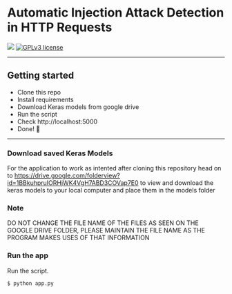 # Automatic Injection Attack Detection in HTTP Requests

[![](https://img.shields.io/badge/python-2.7%2C%203.5%2B-green.svg)]()
[![GPLv3 license](https://img.shields.io/badge/License-GPLv3-blue.svg)](http://perso.crans.org/besson/LICENSE.html)


------------------

## Getting started

- Clone this repo 
- Install requirements
- Download Keras models from google drive
- Run the script
- Check http://localhost:5000
- Done! :tada:

------------------

### Download saved Keras Models

For the application to work as intented after cloning this repository head on to 
https://drive.google.com/folderview?id=1BBkuhpruIORHjWK4VgH7ABD3COVap7E0
to view and download the keras models to your local computer and place them in the models folder
### Note
DO NOT CHANGE THE FILE NAME OF THE FILES AS SEEN ON THE GOOGLE DRIVE FOLDER, PLEASE MAINTAIN THE FILE NAME AS THE
PROGRAM MAKES USES OF THAT INFORMATION

### Run the app

Run the script.
```
$ python app.py
```
